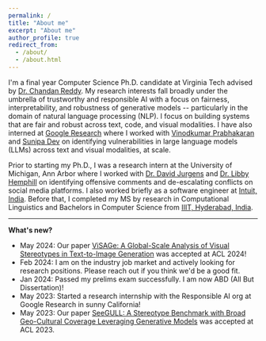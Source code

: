 ```yaml
---
permalink: /
title: "About me"
excerpt: "About me"
author_profile: true
redirect_from: 
  - /about/
  - /about.html
---
```


I'm a final year Computer Science Ph.D. candidate at Virginia Tech advised by [Dr. Chandan Reddy](https://people.cs.vt.edu/reddy/). My research interests fall broadly under the umbrella of trustworthy and responsible AI with a focus on fairness, interpretability, and robustness of generative models -- particularly in the domain of natural language processing (NLP). I focus on building systems that are fair and robust across text, code, and visual modalities. I have also interned at [Google Research](https://research.google/teams/responsible-ai/) where I worked with [Vinodkumar Prabhakaran](https://cs.stanford.edu/~vinod/) and [Sunipa Dev](https://sunipa.github.io/) on identifying vulnerabilities in large language models (LLMs) across text and visual modalities, at scale.

Prior to starting my Ph.D., I was a research intern at the University of Michigan, Ann Arbor where I worked with [Dr. David Jurgens](https://jurgens.people.si.umich.edu/) and [Dr. Libby Hemphill](https://www.libbyh.com/) on identifying offensive comments and de-escalating conflicts on social media platforms. I also worked briefly as a software engineer at [Intuit, India](https://www.intuit.com/in/). Before that, I completed my MS by research in Computational Linguistics and Bachelors in Computer Science from [IIIT, Hyderabad, India](https://www.iiit.ac.in/). 


***
<span>**What's new?**</span>
- May 2024: Our paper [ViSAGe: A Global-Scale Analysis of Visual Stereotypes in Text-to-Image Generation](https://arxiv.org/abs/2401.06310) was accepted at ACL 2024!
- Feb 2024: I am on the industry job market and actively looking for research positions. Please reach out if you think we'd be a good fit.
- Jan 2024: Passed my prelims exam successfully. I am now ABD (All But Dissertation)! 
- May 2023: Started a research internship with the Responsible AI org at Google Research in sunny California!
- May 2023: Our paper [SeeGULL: A Stereotype Benchmark with Broad Geo-Cultural Coverage Leveraging Generative Models](https://arxiv.org/pdf/2305.11840.pdf) was accepted at ACL 2023.

